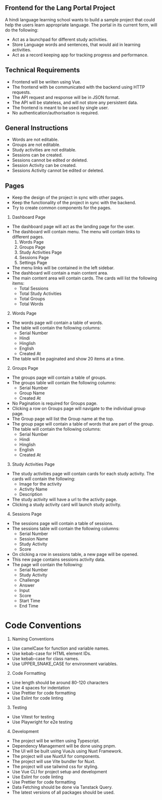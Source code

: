 ## Frontend for the Lang Portal Project
A hindi language learning school wants to build a sample project that could help the users learn appropriate language.
The portal in its current form, will do the following:
- Act as a launchpad for different study activities.
- Store Language words and sentences, that would aid in learning activities. 
- Act as a record keeping app for tracking progress and performance.

## Technical Requirements
- Frontend will be wriiten using Vue.
- The frontend with be communicated with the backend using HTTP requests.
- The API request and response will be in JSON format.
- The API will be stateless, and will not store any persistent data.
- The frontend is meant to be used by single user.
- No authentication/authorisation is required.

## General Instructions
- Words are not editable.
- Groups are not editable.
- Study activities are not editable.
- Sessions can be created.
- Sessions cannot be edited or deleted.
- Session Activity can be created.
- Sessions Activity cannot be edited or deleted. 

## Pages
- Keep the design of the project in sync with other pages.
- Keep the functionality of the project in sync with the backend.
- Try to create common components for the pages.

1. Dashboard Page  
- The dashboard page will act as the landing page for the user. 
- The dashboard will contain menu. The menu will contain links to different pages.
    1. Words Page
    2. Groups Page
    3. Study Activities Page
    4. Sessions Page
    5. Settings Page
- The menu links will be contained in the left sidebar.
- The dashboard will contain a main content area.
- The main content area will contain cards. The cards will list the following items: 
    - Total Sessions
    - Total Study Activities
    - Total Groups
    - Total Words

2. Words Page
- The words page will contain a table of words.
- The table will contain the following columns: 
    - Serial Number
    - Hindi
    - Hinglish
    - English
    - Created At
- The table will be paginated and show 20 items at a time. 

2. Groups Page
- The groups page will contain a table of groups.
- The groups table will contain the following columns: 
    - Serial Number
    - Group Name
    - Created At
- No Pagination is required for Groups page. 
- Clicking a row on Groups page will navigate to the individual group page. 
- The Group page will list the Group name at the top.
- The group page will contain a table of words that are part of the group. The table will contain the following columns:
    - Serial Number
    - Hindi
    - Hinglish
    - English
    - Created At

3. Study Activities Page
- The study activities page will contain cards for each study activity. The cards will contain the following:
    - Image for the activity
    - Activity Name
    - Description
- The study activity will have a url to the activity page.
- Clicking a study activity card will launch study activity.

4. Sessions Page
- The sessions page will contain a table of sessions.
- The sessions table will contain the following columns: 
    - Serial Number
    - Session Name
    - Study Activity
    - Score
- On clicking a row in sessions table, a new page will be opened. 
- This new page contains sessions activity data.
- The page will contain the following:
    - Serial Number
    - Study Activity
    - Challenge
    - Answer
    - Input
    - Score
    - Start Time
    - End Time

# Code Conventions
1. Naming Conventions
- Use camelCase for function and variable names.
- Use kebab-case for HTML element IDs.
- Use kebab-case for class names.
- Use UPPER_SNAKE_CASE for environment variables.

2. Code Formatting
- Line length should be around 80-120 characters
- Use 4 spaces for indentation
- Use Prettier for code formatting
- Use Eslint for code linting

3. Testing
- Use Vitest for testing
- Use Playwright for e2e testing

4. Development
- The project will be written using Typescript.
- Dependency Management will be done using pnpm.
- The UI will be built using VueJs using Nuxt Framework.
- The project will use NuxtUI for components. 
- The project will use Vite bundler for Nuxt.
- The project will use tailwind css for styling.
- Use Vue CLI for project setup and development
- Use Eslint for code linting
- Use Prettier for code formatting
- Data Fetching should be done via Tanstack Query. 
- The latest versions of all packages should be used.